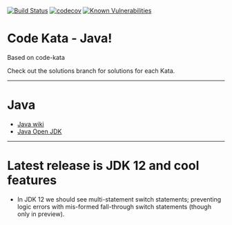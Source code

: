 [![Build Status](https://travis-ci.com/alphafoobar/code-kata-java.svg?branch=master)](https://travis-ci.com/alphafoobar/code-kata-java) [![codecov](https://codecov.io/gh/alphafoobar/code-kata-java/branch/master/graph/badge.svg)](https://codecov.io/gh/alphafoobar/code-kata-java) [![Known Vulnerabilities](https://snyk.io/test/github/alphafoobar/code-kata-java/badge.svg)](https://snyk.io/test/github/alphafoobar/code-kata-java)

# Code Kata - Java! 

Based on code-kata

Check out the solutions branch for solutions for each Kata.

---

# Java

* [Java wiki][1]
* [Java Open JDK](https://openjdk.java.net/)

---

# Latest release is JDK 12 and cool features

* In JDK 12 we should see multi-statement switch statements; preventing logic errors with
mis-formed fall-through switch statements (though only in preview).


[1]: https://en.wikipedia.org/wiki/Java_(programming_language)
